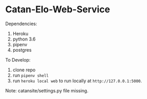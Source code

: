 # Catan-Elo-Web-Service

Dependencies:
1) Heroku
2) python 3.6
3) pipenv
4) postgres

To Develop:
1) clone repo
2) run `pipenv shell`
3) run `heroku local web` to run locally at `http://127.0.0.1:5000`.

Note: catansite/settings.py file missing.
